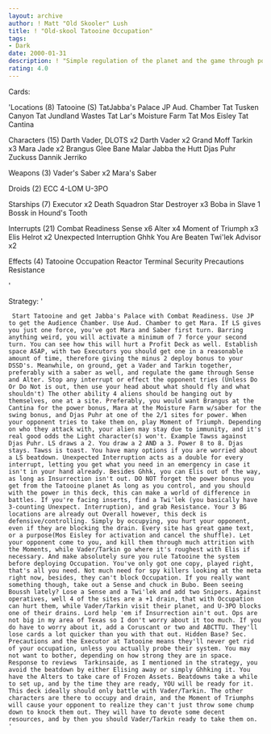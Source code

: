 ```yaml
---
layout: archive
author: ! Matt "Old Skooler" Lush
title: ! "Old-skool Tatooine Occupation"
tags:
- Dark
date: 2000-01-31
description: ! "Simple regulation of the planet and the game through power and SAC."
rating: 4.0
---
```

Cards: 

'Locations (8)
Tatooine (S)
TatJabba's Palace
JP Aud. Chamber
Tat Tusken Canyon
Tat Jundland Wastes
Tat Lar's Moisture Farm
Tat Mos Eisley
Tat Cantina

Characters (15)
Darth Vader, DLOTS x2
Darth Vader x2
Grand Moff Tarkin x3
Mara Jade x2
Brangus Glee
Bane Malar
Jabba the Hutt
Djas Puhr
Zuckuss
Dannik Jerriko

Weapons (3)
Vader's Saber x2
Mara's Saber

Droids (2)
ECC 4-LOM
U-3PO

Starships (7)
Executor x2
Death Squadron Star Destroyer x3
Boba in Slave 1
Bossk in Hound's Tooth

Interrupts (21)
Combat Readiness
Sense x6
Alter x4
Moment of Triumph x3
Elis Helrot x2
Unexpected Interruption
Ghhk
You Are Beaten
Twi'lek Advisor x2

Effects (4)
Tatooine Occupation
Reactor Terminal
Security Precautions
Resistance

'

Strategy: '

	 Start Tatooine and get Jabba's Palace with Combat Readiness. Use JP to get the Audience Chamber. Use Aud. Chamber to get Mara. If LS gives you just one force, you've got Mara and Saber first turn. Barring anything weird, you will activate a minimum of 7 force your second turn. You can see how this will hurt a Profit Deck as well. Establish space ASAP, with two Executors you should get one in a reasonable amount of time, therefore giving the minus 2 deploy bonus to your DSSD's. Meanwhile, on ground, get a Vader and Tarkin together, preferably with a saber as well, and regulate the game through Sense and Alter. Stop any interrupt or effect the opponent tries (Unless Do Or Do Not is out, then use your head about what should fly and what shouldn't) The other ability 4 aliens should be hanging out by themselves, one at a site. Preferably, you would want Brangus at the Cantina for the power bonus, Mara at the Moisture Farm w/saber for the swing bonus, and Djas Puhr at one of the 2/1 sites for power. When your opponent tries to take them on, play Moment of Triumph. Depending on who they attack with, your alien may stay due to immunity, and it's real good odds the Light character(s) won't. Example Tawss against Djas Puhr. LS draws a 2. You draw a 2 AND a 3. Power 8 to 8. Djas stays. Tawss is toast. You have many options if you are worried about a LS beatdown. Unexpected Interruption acts as a double for every interrupt, letting you get what you need in an emergency in case it isn't in your hand already. Besides Ghhk, you can Elis out of the way, as long as Insurrection isn't out. DO NOT forget the power bonus you get from the Tatooine planet As long as you control, and you should with the power in this deck, this can make a world of difference in battles. If you're facing inserts, find a Twi'lek (you basically have 3-counting Unexpect. Interruption), and grab Resistance. Your 3 BG locations are already out Overall however, this deck is defensive/controlling. Simply by occupying, you hurt your opponent, even if they are blocking the drain. Every site has great game text, or a purpose(Mos Eisley for activation and cancel the shuffle). Let your opponent come to you, and kill them through much attrition with the Moments, while Vader/Tarkin go where it's roughest with Elis if necessary. And make absolutely sure you rule Tatooine the system before deploying Occupation. You've only got one copy, played right, that's all you need. Not much need for spy killers looking at the meta right now, besides, they can't block Occupation. If you really want something though, take out a Sense and chuck in Bubo. Been seeing Boussh lately? Lose a Sense and a Twi'lek and add two Snipers. Against operatives, well 4 of the sites are a +1 drain, that with Occupation can hurt them, while Vader/Tarkin visit their planet, and U-3PO blocks one of their drains. Lord help 'em if Insurrection ain't out. Ops are not big in my area of Texas so I don't worry about it too much. If you do have to worry about it, add a Coruscant or two and ABCTTU. They'll lose cards a lot quicker than you with that out. Hidden Base? Sec. Precautions and the Executor at Tatooine means they'll never get rid of your occupation, unless you actually probe their system. You may not want to bother, depending on how strong they are in space.   Response to reviews  Tarkinsaide, as I mentioned in the strategy, you avoid the beatdown by either Elising away or simply Ghhking it. You have the Alters to take care of Frozen Assets. Beatdowns take a while to set up, and by the time they are ready, YOU will be ready for it. This deck ideally should only battle with Vader/Tarkin. The other characters are there to occupy and drain, and the Moment of Triumphs will cause your opponent to realize they can't just throw some chump down to knock them out. They will have to devote some decent resources, and by then you should Vader/Tarkin ready to take them on. '